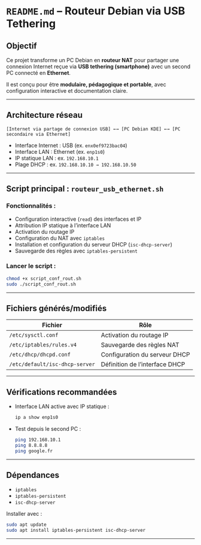 # `README.md` – Routeur Debian via USB Tethering

##  Objectif

Ce projet transforme un PC Debian en **routeur NAT** pour partager une connexion Internet reçue via **USB tethering (smartphone)** avec un second PC connecté en **Ethernet**.

Il est conçu pour être **modulaire, pédagogique et portable**, avec configuration interactive et documentation claire.

---

##  Architecture réseau

```
[Internet via partage de connexion USB] ←→ [PC Debian KDE] ←→ [PC secondaire via Ethernet]
```

- Interface Internet : USB (ex. `enx0ef9723bac04`)
- Interface LAN : Ethernet (ex. `enp1s0`)
- IP statique LAN : ex. `192.168.10.1`
- Plage DHCP : ex. `192.168.10.10 → 192.168.10.50`

---

##  Script principal : `routeur_usb_ethernet.sh`

### Fonctionnalités :
- Configuration interactive (`read`) des interfaces et IP
- Attribution IP statique à l’interface LAN
- Activation du routage IP
- Configuration du NAT avec `iptables`
- Installation et configuration du serveur DHCP (`isc-dhcp-server`)
- Sauvegarde des règles avec `iptables-persistent`

### Lancer le script :
```bash
chmod +x script_conf_rout.sh
sudo ./script_conf_rout.sh
```

---

## Fichiers générés/modifiés

| Fichier                            | Rôle                                      |
|-----------------------------------|-------------------------------------------|
| `/etc/sysctl.conf`                | Activation du routage IP                  |
| `/etc/iptables/rules.v4`          | Sauvegarde des règles NAT                 |
| `/etc/dhcp/dhcpd.conf`            | Configuration du serveur DHCP             |
| `/etc/default/isc-dhcp-server`    | Définition de l’interface DHCP            |

---

## Vérifications recommandées

- Interface LAN active avec IP statique :
  ```bash
  ip a show enp1s0
  ```
- Test depuis le second PC :
  ```bash
  ping 192.168.10.1
  ping 8.8.8.8
  ping google.fr
  ```

---

## Dépendances

- `iptables`
- `iptables-persistent`
- `isc-dhcp-server`

Installer avec :
```bash
sudo apt update
sudo apt install iptables-persistent isc-dhcp-server
```

---

